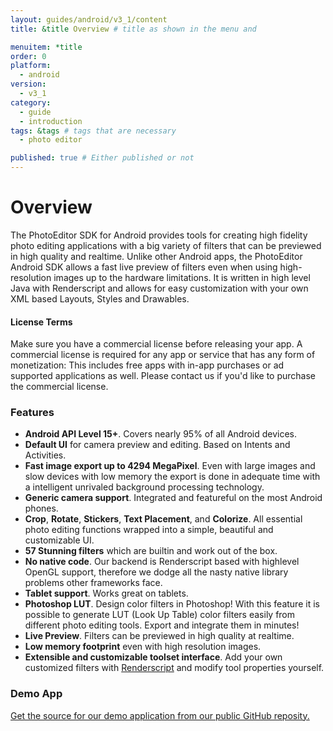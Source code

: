 ```yaml
---
layout: guides/android/v3_1/content
title: &title Overview # title as shown in the menu and 

menuitem: *title
order: 0
platform:
  - android
version:
  - v3_1
category: 
  - guide
  - introduction
tags: &tags # tags that are necessary
  - photo editor 

published: true # Either published or not 
---
```


# Overview

The PhotoEditor SDK for Android provides tools for creating high fidelity photo editing applications with a big variety of filters that can be previewed in high quality and realtime. Unlike other Android apps, the PhotoEditor Android SDK allows a fast live preview of filters even when using high-resolution images up to the hardware limitations. It is written in high level Java with Renderscript and allows for easy customization with your own XML based Layouts, Styles and Drawables.

<div class="documentation__disclaimer">
<h4>License Terms</h4>
Make sure you have a commercial license before releasing your app.
A commercial license is required for any app or service that has any form of monetization: This includes free apps with in-app purchases or ad supported applications as well. Please contact us if you'd like to purchase the commercial license.
</div>

### Features

* __Android API Level 15+__. Covers nearly 95% of all Android devices.
* __Default UI__ for camera preview and editing. Based on Intents and Activities.
* __Fast image export up to 4294 MegaPixel__. Even with large images and slow devices with low memory the export is done in adequate time with a intelligent unrivaled background processing technology.
* __Generic camera support__. Integrated and featureful on the most Android phones.
* __Crop__, __Rotate__, __Stickers__, __Text Placement__, and __Colorize__. All essential photo editing functions wrapped into a simple, beautiful and customizable UI.
* __57 Stunning filters__ which are builtin and work out of the box.
* __No native code__. Our backend is Renderscript based with highlevel OpenGL support, therefore we dodge all the nasty native library problems other frameworks face.
* __Tablet support__. Works great on tablets.
* __Photoshop LUT__. Design color filters in Photoshop!
With this feature it is possible to generate LUT (Look Up Table) color filters easily from different photo
editing tools. Export and integrate them in minutes!
* __Live Preview__. Filters can be previewed in high quality at realtime.
* __Low memory footprint__ even with high resolution images.
* __Extensible and customizable toolset interface__. Add your own customized filters with [Renderscript](https://developer.android.com/guide/topics/renderscript/index.html) and modify tool properties yourself.

### Demo App

<a href="https://github.com/imgly/imgly-sdk-android-demo">Get the source for our demo application from our public GitHub reposity.</a>
